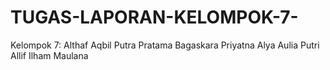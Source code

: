 # TUGAS-LAPORAN-KELOMPOK-7-
Kelompok 7:  Althaf Aqbil Putra Pratama Bagaskara Priyatna Alya Aulia Putri Allif Ilham Maulana 
